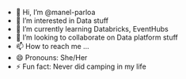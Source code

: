 - 👋 Hi, I’m @manel-parloa
- 👀 I’m interested in Data stuff
- 🌱 I’m currently learning Databricks, EventHubs
- 💞️ I’m looking to collaborate on Data platform stuff
- 📫 How to reach me ...
- 😄 Pronouns: She/Her
- ⚡ Fun fact: Never did camping in my life

<!---
manel-parloa/manel-parloa is a ✨ special ✨ repository because its `README.md` (this file) appears on your GitHub profile.
You can click the Preview link to take a look at your changes.
--->
